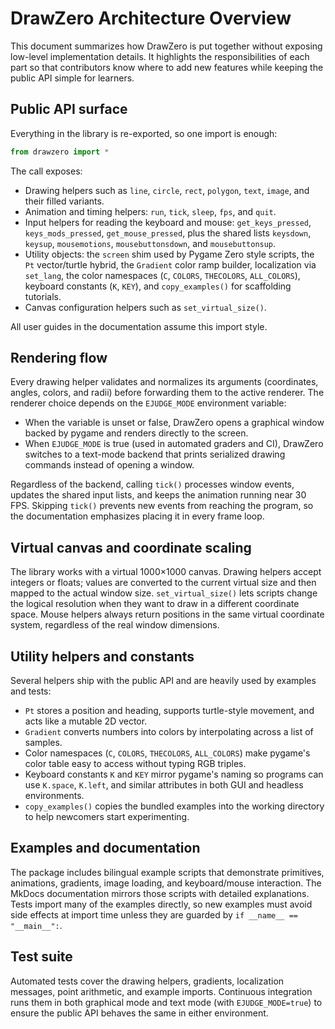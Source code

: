 # DrawZero Architecture Overview

This document summarizes how DrawZero is put together without exposing low-level implementation details. It highlights the responsibilities of each part so that contributors know where to add new features while keeping the public API simple for learners.

## Public API surface

Everything in the library is re-exported, so one import is enough:

```python
from drawzero import *
```

The call exposes:

* Drawing helpers such as `line`, `circle`, `rect`, `polygon`, `text`, `image`, and their filled variants.
* Animation and timing helpers: `run`, `tick`, `sleep`, `fps`, and `quit`.
* Input helpers for reading the keyboard and mouse: `get_keys_pressed`, `keys_mods_pressed`, `get_mouse_pressed`, plus the shared lists `keysdown`, `keysup`, `mousemotions`, `mousebuttonsdown`, and `mousebuttonsup`.
* Utility objects: the `screen` shim used by Pygame Zero style scripts, the `Pt` vector/turtle hybrid, the `Gradient` color ramp builder, localization via `set_lang`, the color namespaces (`C`, `COLORS`, `THECOLORS`, `ALL_COLORS`), keyboard constants (`K`, `KEY`), and `copy_examples()` for scaffolding tutorials.
* Canvas configuration helpers such as `set_virtual_size()`.

All user guides in the documentation assume this import style.

## Rendering flow

Every drawing helper validates and normalizes its arguments (coordinates, angles, colors, and radii) before forwarding them to the active renderer. The renderer choice depends on the `EJUDGE_MODE` environment variable:

* When the variable is unset or false, DrawZero opens a graphical window backed by pygame and renders directly to the screen.
* When `EJUDGE_MODE` is true (used in automated graders and CI), DrawZero switches to a text-mode backend that prints serialized drawing commands instead of opening a window.

Regardless of the backend, calling `tick()` processes window events, updates the shared input lists, and keeps the animation running near 30 FPS. Skipping `tick()` prevents new events from reaching the program, so the documentation emphasizes placing it in every frame loop.

## Virtual canvas and coordinate scaling

The library works with a virtual 1000×1000 canvas. Drawing helpers accept integers or floats; values are converted to the current virtual size and then mapped to the actual window size. `set_virtual_size()` lets scripts change the logical resolution when they want to draw in a different coordinate space. Mouse helpers always return positions in the same virtual coordinate system, regardless of the real window dimensions.

## Utility helpers and constants

Several helpers ship with the public API and are heavily used by examples and tests:

* `Pt` stores a position and heading, supports turtle-style movement, and acts like a mutable 2D vector.
* `Gradient` converts numbers into colors by interpolating across a list of samples.
* Color namespaces (`C`, `COLORS`, `THECOLORS`, `ALL_COLORS`) make pygame's color table easy to access without typing RGB triples.
* Keyboard constants `K` and `KEY` mirror pygame's naming so programs can use `K.space`, `K.left`, and similar attributes in both GUI and headless environments.
* `copy_examples()` copies the bundled examples into the working directory to help newcomers start experimenting.

## Examples and documentation

The package includes bilingual example scripts that demonstrate primitives, animations, gradients, image loading, and keyboard/mouse interaction. The MkDocs documentation mirrors those scripts with detailed explanations. Tests import many of the examples directly, so new examples must avoid side effects at import time unless they are guarded by `if __name__ == "__main__":`.

## Test suite

Automated tests cover the drawing helpers, gradients, localization messages, point arithmetic, and example imports. Continuous integration runs them in both graphical mode and text mode (with `EJUDGE_MODE=true`) to ensure the public API behaves the same in either environment.
